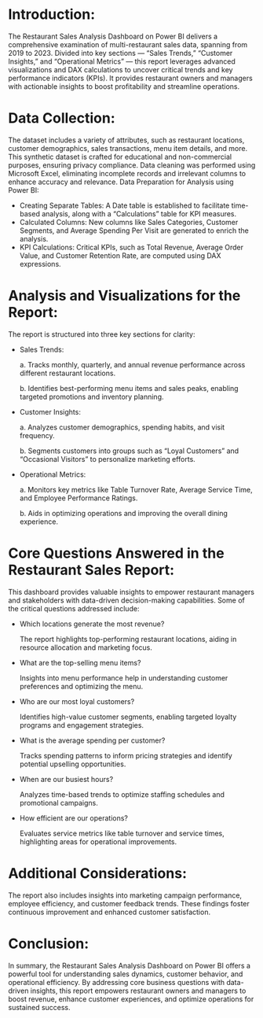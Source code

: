 # Introduction:

The Restaurant Sales Analysis Dashboard on Power BI delivers a comprehensive examination of multi-restaurant sales data, spanning from 2019 to 2023. Divided into key sections — “Sales Trends,” “Customer Insights,” and “Operational Metrics” — this report leverages advanced visualizations and DAX calculations to uncover critical trends and key performance indicators (KPIs). It provides restaurant owners and managers with actionable insights to boost profitability and streamline operations.

# Data Collection:

The dataset includes a variety of attributes, such as restaurant locations, customer demographics, sales transactions, menu item details, and more. This synthetic dataset is crafted for educational and non-commercial purposes, ensuring privacy compliance. Data cleaning was performed using Microsoft Excel, eliminating incomplete records and irrelevant columns to enhance accuracy and relevance.
Data Preparation for Analysis using Power BI:

* Creating Separate Tables: A Date table is established to facilitate time-based analysis, along with a “Calculations” table for KPI measures.
* Calculated Columns: New columns like Sales Categories, Customer Segments, and Average Spending Per Visit are generated to enrich the analysis.
* KPI Calculations: Critical KPIs, such as Total Revenue, Average Order Value, and Customer Retention Rate, are computed using DAX expressions.

# Analysis and Visualizations for the Report:

The report is structured into three key sections for clarity:

* Sales Trends:
  
    a. Tracks monthly, quarterly, and annual revenue performance across different restaurant locations.
  
    b. Identifies best-performing menu items and sales peaks, enabling targeted promotions and inventory planning.

* Customer Insights:
  
    a. Analyzes customer demographics, spending habits, and visit frequency.
  
    b. Segments customers into groups such as “Loyal Customers” and “Occasional Visitors” to personalize marketing efforts.

* Operational Metrics:
  
    a. Monitors key metrics like Table Turnover Rate, Average Service Time, and Employee Performance Ratings.
  
    b. Aids in optimizing operations and improving the overall dining experience.

# Core Questions Answered in the Restaurant Sales Report:

This dashboard provides valuable insights to empower restaurant managers and stakeholders with data-driven decision-making capabilities. Some of the critical questions addressed include:

- Which locations generate the most revenue?
  
  The report highlights top-performing restaurant locations, aiding in resource allocation and marketing focus.
                
- What are the top-selling menu items?
  
  Insights into menu performance help in understanding customer preferences and optimizing the menu.
                
- Who are our most loyal customers?
  
  Identifies high-value customer segments, enabling targeted loyalty programs and engagement strategies.
                
- What is the average spending per customer?
  
  Tracks spending patterns to inform pricing strategies and identify potential upselling opportunities.
                
- When are our busiest hours?
  
  Analyzes time-based trends to optimize staffing schedules and promotional campaigns.
                
- How efficient are our operations?
  
  Evaluates service metrics like table turnover and service times, highlighting areas for operational improvements.

# Additional Considerations:

The report also includes insights into marketing campaign performance, employee efficiency, and customer feedback trends. These findings foster continuous improvement and enhanced customer satisfaction.

# Conclusion:

In summary, the Restaurant Sales Analysis Dashboard on Power BI offers a powerful tool for understanding sales dynamics, customer behavior, and operational efficiency. By addressing core business questions with data-driven insights, this report empowers restaurant owners and managers to boost revenue, enhance customer experiences, and optimize operations for sustained success.
